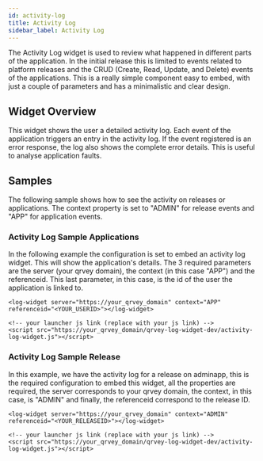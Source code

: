 ```yaml
---
id: activity-log
title: Activity Log
sidebar_label: Activity Log
---
```


<div style={{textAlign: "justify"}}>

The Activity Log widget is used to review what happened in different parts of the application. In the initial release this is limited to events related to platform releases and the CRUD (Create, Read, Update, and Delete) events of the applications. This is a really simple component easy to embed, with just a couple of parameters and has a minimalistic and clear design.

## Widget Overview
This widget shows the user a detailed activity log. Each event of the application triggers an entry in the activity log. If the event registered is an error response, the log also shows the complete error details. This is useful to analyse application faults.

## Samples
The following sample shows how to see the activity on releases or applications. The context property is set to "ADMIN" for release events and "APP" for application events.

### Activity Log Sample Applications
In the following example the configuration is set to embed an activity log widget. This will show the application's details. The  3 required parameters are the server (your qrvey domain), the context (in this case "APP") and the referenceid. This last parameter, in this case, is the id of the user the application is linked to.

```
<log-widget server="https://your_qrvey_domain" context="APP" referenceid="<YOUR_USERID>"></log-widget>

<!-- your launcher js link (replace with your js link) -->
<script src="https://your_qrvey_domain/qrvey-log-widget-dev/activity-log-widget.js"></script>
```

### Activity Log Sample Release
In this example, we have the activity log for a release on adminapp, this is the required configuration to embed this widget, all the properties are required, the server corresponds to your qrvey domain, the context, in this case, is "ADMIN" and finally, the referenceid correspond to the release ID.

```
<log-widget server="https://your_qrvey_domain" context="ADMIN" referenceid="<YOUR_RELEASEID>"></log-widget>

<!-- your launcher js link (replace with your js link) -->
<script src="https://your_qrvey_domain/qrvey-log-widget-dev/activity-log-widget.js"></script>
```

</div>